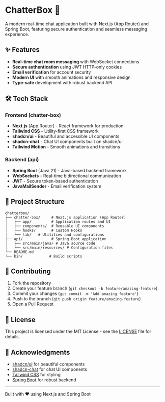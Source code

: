 # ChatterBox 💬

A modern real-time chat application built with Next.js (App Router) and Spring Boot, featuring secure authentication and seamless messaging experience.

## ✨ Features

- **Real-time chat room messaging** with WebSocket connections
- **Secure authentication** using JWT HTTP-only cookies
- **Email verification** for account security
- **Modern UI** with smooth animations and responsive design
- **Type-safe** development with robust backend API

## 🛠️ Tech Stack

### Frontend (chatter-box)
- **Next.js** (App Router) - React framework for production
- **Tailwind CSS** - Utility-first CSS framework
- **shadcn/ui** - Beautiful and accessible UI components
- **shadcn-chat** - Chat UI components built on shadcn/ui
- **Tailwind Motion** - Smooth animations and transitions

### Backend (api)
- **Spring Boot** (Java 21) - Java-based backend framework
- **WebSockets** - Real-time bidirectional communication
- **JWT** - Secure token-based authentication
- **JavaMailSender** - Email verification system

## 📁 Project Structure

```
chatterbox/
├── chatter-box/     # Next.js application (App Router)
│   ├── app/         # Application routes and UI
│   ├── components/  # Reusable UI components
│   └── hooks/       # Custom Hooks
|   └── lib/   # Utilities and configurations
├── api/             # Spring Boot application
│   ├── src/main/java/ # Java source code
│   └── src/main/resources/ # Configuration files
└── README.md
└── bin/            # Build scripts

```

## 🤝 Contributing

1. Fork the repository
2. Create your feature branch (`git checkout -b feature/amazing-feature`)
3. Commit your changes (`git commit -m 'Add amazing feature'`)
4. Push to the branch (`git push origin feature/amazing-feature`)
5. Open a Pull Request

## 📄 License

This project is licensed under the MIT License - see the [LICENSE](LICENSE) file for details.

## 🙏 Acknowledgments

- [shadcn/ui](https://ui.shadcn.com/) for beautiful components
- [shadcn-chat](https://github.com/jakobhoeg/shadcn-chat) for chat UI components
- [Tailwind CSS](https://tailwindcss.com/) for styling
- [Spring Boot](https://spring.io/projects/spring-boot) for robust backend

---

Built with ❤️ using Next.js and Spring Boot
